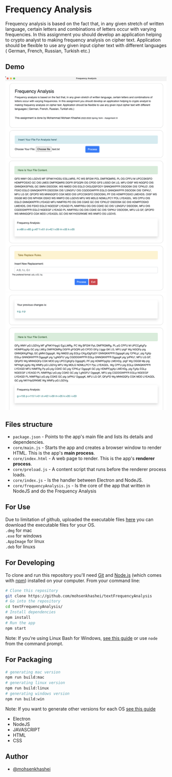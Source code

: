 # Frequency Analysis

Frequency analysis is based on the fact that, in any given stretch of written language, certain letters and combinations of letters occur with varying frequencies. In this assignment you should develop an application helping to crypto analyst to making frequency analysis on cipher text. Application should be flexible to use any given input cipher text with different languages ( German, French, Russian, Turkish etc.)

## Demo

![App Screenshot](./readme/11.png)
![App Screenshot](./readme/111.png)
![App Screenshot](./readme/1111.png)

## Files structure

-   `package.json` - Points to the app's main file and lists its details and dependencies.
-   `core/main.js` - Starts the app and creates a browser window to render HTML. This is the app's **main process**.
-   `core/index.html` - A web page to render. This is the app's **renderer process**.
-   `core/preload.js` - A content script that runs before the renderer process loads.
-   `core/index.js` - Is the handler between Electron and NodeJS.
-   `core/frequencyAnalysis.js` - Is the core of the app that written in NodeJS and do the Frequency Analysis

## For Use

Due to limitation of github, uploaded the executable files [here](https://drive.google.com/drive/folders/1_nc7ai190ZqTmYI3BGll2wxWnGBh5vDK?usp=sharing) you can download the executable files for your OS. <br />
`.dmg` for mac <br />
`.exe` for windows <br />
`.AppImage` for linux<br />
`.deb` for linuxs <br />

## For Developing

To clone and run this repository you'll need [Git](https://git-scm.com) and [Node.js](https://nodejs.org/en/download/) (which comes with [npm](http://npmjs.com)) installed on your computer. From your command line:

```bash
# Clone this repository
git clone https://github.com/mohsenkhashei/textFrequencyAnalysis
# Go into the repository
cd textFrequencyAnalysis/
# Install dependencies
npm install
# Run the app
npm start
```

Note: If you're using Linux Bash for Windows, [see this guide](https://www.howtogeek.com/261575/how-to-run-graphical-linux-desktop-applications-from-windows-10s-bash-shell/) or use `node` from the command prompt.

## For Packaging

```bash
# generating mac version
npm run build:mac
# generating linux version
npm run build:linux
# generating windows version
npm run build:win
```

Note: If you want to generate other versions for each OS [see this guide](https://www.electron.build)

-   Electron
-   NodeJS
-   JAVASCRIPT
-   HTML
-   CSS

## Author

-   [@mohsenkhashei](https://www.github.com/mohsenkhashei)
